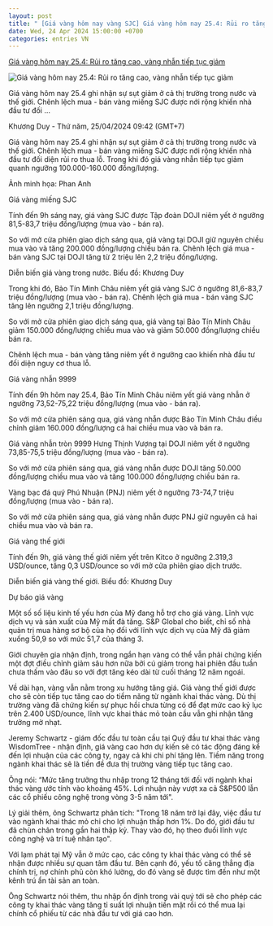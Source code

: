 ```yaml
---
layout: post
title: " [Giá vàng hôm nay vàng SJC] Giá vàng hôm nay 25.4: Rủi ro tăng cao, vàng nhẫn tiếp tục giảm"
date: Wed, 24 Apr 2024 15:00:00 +0700
categories: entries VN
---
```

[Giá vàng hôm nay 25.4: Rủi ro tăng cao, vàng nhẫn tiếp tục giảm](https://laodong.vn/tien-te-dau-tu/gia-vang-hom-nay-254-rui-ro-tang-cao-vang-nhan-tiep-tuc-giam-1331844.ldo)

![Giá vàng hôm nay 25.4: Rủi ro tăng cao, vàng nhẫn tiếp tục giảm](https://media-cdn-v2.laodong.vn/storage/newsportal/2024/4/25/1331844/Gia-Vang-Hom-Nay-Sjc-02.jpg?w=800&h=420&crop=auto&scale=both)

Giá vàng hôm nay 25.4 ghi nhận sự sụt giảm ở cả thị trường trong nước và thế giới. Chênh lệch mua - bán vàng miếng SJC được nới rộng khiến nhà đầu tư đối ...

Khương Duy - Thứ năm, 25/04/2024 09:42 (GMT+7)

Giá vàng hôm nay 25.4 ghi nhận sự sụt giảm ở cả thị trường trong nước và thế giới. Chênh lệch mua - bán vàng miếng SJC được nới rộng khiến nhà đầu tư đối diện rủi ro thua lỗ. Trong khi đó giá vàng nhẫn tiếp tục giảm quanh ngưỡng 100.000-160.000 đồng/lượng.

Ảnh minh họa: Phan Anh

Giá vàng miếng SJC

Tính đến 9h sáng nay, giá vàng SJC được Tập đoàn DOJI niêm yết ở ngưỡng 81,5-83,7 triệu đồng/lượng (mua vào - bán ra).

So với mở cửa phiên giao dịch sáng qua, giá vàng tại DOJI giữ nguyên chiều mua vào và tăng 200.000 đồng/lượng chiều bán ra. Chênh lệch giá mua - bán vàng SJC tại DOJI tăng từ 2 triệu lên 2,2 triệu đồng/lượng.

Diễn biến giá vàng trong nước. Biểu đồ: Khương Duy

Trong khi đó, Bảo Tín Minh Châu niêm yết giá vàng SJC ở ngưỡng 81,6-83,7 triệu đồng/lượng (mua vào - bán ra). Chênh lệch giá mua - bán vàng SJC tăng lên ngưỡng 2,1 triệu đồng/lượng.

So với mở cửa phiên giao dịch sáng qua, giá vàng tại Bảo Tín Minh Châu giảm 150.000 đồng/lượng chiều mua vào và giảm 50.000 đồng/lượng chiều bán ra.

Chênh lệch mua - bán vàng tăng niêm yết ở ngưỡng cao khiến nhà đầu tư đối diện nguy cơ thua lỗ.

Giá vàng nhẫn 9999

Tính đến 9h hôm nay 25.4, Bảo Tín Minh Châu niêm yết giá vàng nhẫn ở ngưỡng 73,52-75,22 triệu đồng/lượng (mua vào - bán ra).

So với mở cửa phiên sáng qua, giá vàng nhẫn được Bảo Tín Minh Châu điều chỉnh giảm 160.000 đồng/lượng cả hai chiều mua vào và bán ra.

Giá vàng nhẫn tròn 9999 Hưng Thịnh Vượng tại DOJI niêm yết ở ngưỡng 73,85-75,5 triệu đồng/lượng (mua vào - bán ra).

So với mở cửa phiên sáng qua, giá vàng nhẫn được DOJI tăng 50.000 đồng/lượng chiều mua vào và tăng 100.000 đồng/lượng chiều bán ra.

Vàng bạc đá quý Phú Nhuận (PNJ) niêm yết ở ngưỡng 73-74,7 triệu đồng/lượng (mua vào - bán ra).

So với mở cửa phiên sáng qua, giá vàng nhẫn được PNJ giữ nguyên cả hai chiều mua vào và bán ra.

Giá vàng thế giới

Tính đến 9h, giá vàng thế giới niêm yết trên Kitco ở ngưỡng 2.319,3 USD/ounce, tăng 0,3 USD/ounce so với mở cửa phiên giao dịch trước.

Diễn biến giá vàng thế giới. Biểu đồ: Khương Duy

Dự báo giá vàng

Một số số liệu kinh tế yếu hơn của Mỹ đang hỗ trợ cho giá vàng. Lĩnh vực dịch vụ và sản xuất của Mỹ mất đà tăng. S&P Global cho biết, chỉ số nhà quản trị mua hàng sơ bộ của họ đối với lĩnh vực dịch vụ của Mỹ đã giảm xuống 50,9 so với mức 51,7 của tháng 3.

Giới chuyên gia nhận định, trong ngắn hạn vàng có thể vẫn phải chứng kiến một đợt điều chỉnh giảm sâu hơn nữa bởi cú giảm trong hai phiên đầu tuần chưa thấm vào đâu so với đợt tăng kéo dài từ cuối tháng 12 năm ngoái.

Về dài hạn, vàng vẫn nằm trong xu hướng tăng giá. Giá vàng thế giới được cho sẽ còn tiếp tục tăng cao do tiềm năng từ ngành khai thác vàng. Dù thị trường vàng đã chứng kiến ​​sự phục hồi chưa từng có để đạt mức cao kỷ lục trên 2.400 USD/ounce, lĩnh vực khai thác mỏ toàn cầu vẫn ghi nhận tăng trưởng mờ nhạt.

Jeremy Schwartz - giám đốc đầu tư toàn cầu tại Quỹ đầu tư khai thác vàng WisdomTree - nhận định, giá vàng cao hơn dự kiến sẽ có tác động đáng kể đến lợi nhuận của các công ty, ngay cả khi chi phí tăng lên. Tiềm năng trong ngành khai thác sẽ là tiền đề đưa thị trường vàng tiếp tục tăng cao.

Ông nói: “Mức tăng trưởng thu nhập trong 12 tháng tới đối với ngành khai thác vàng ước tính vào khoảng 45%. Lợi nhuận này vượt xa cả S&P500 lẫn các cổ phiếu công nghệ trong vòng 3-5 năm tới".

Lý giải thêm, ông Schwartz phân tích: "Trong 18 năm trở lại đây, việc đầu tư vào ngành khai thác mỏ chỉ cho lợi nhuận thấp hơn 1%. Do đó, giới đầu tư đã chùn chân trong gần hai thập kỷ. Thay vào đó, họ theo đuổi lĩnh vực công nghệ và trí tuệ nhân tạo".

Với lạm phát tại Mỹ vẫn ở mức cao, các công ty khai thác vàng có thể sẽ nhận được nhiều sự quan tâm đầu tư. Bên cạnh đó, yếu tố căng thẳng địa chính trị, nợ chính phủ còn khó lường, do đó vàng sẽ được tìm đến như một kênh trú ẩn tài sản an toàn.

Ông Schwartz nói thêm, thu nhập ổn định trong vài quý tới sẽ cho phép các công ty khai thác vàng tăng tỉ suất lợi nhuận tiền mặt rồi có thể mua lại chính cổ phiếu từ các nhà đầu tư với giá cao hơn.

